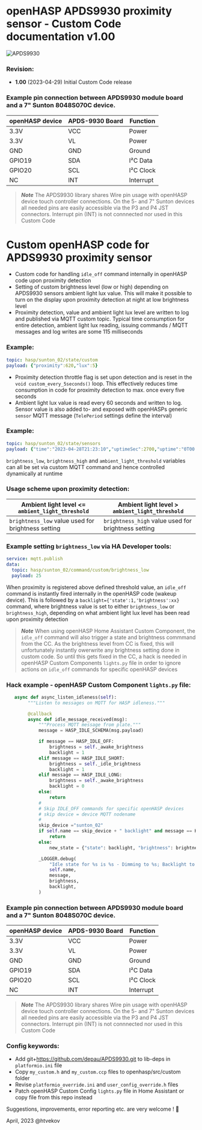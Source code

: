 ﻿
# openHASP APDS9930 proximity sensor - Custom Code documentation v1.00

![APDS9930](https://github.com/htvekov/openHASP-APDS9930-proximity-sensor-Custom-Code/blob/main/apds9930.png)

### Revision:
- **1.00** (2023-04-29)
Initial Custom Code release

### Example pin connection between APDS9930 module board and a 7" Sunton 8048S070C device.

| openHASP device | APDS-9930 Board | Function  |
| --------------- | --------------- | --------- |
| 3.3V            | VCC             | Power     |
| 3.3V            | VL              | Power     |
| GND             | GND             | Ground    |
| GPIO19          | SDA             | I²C Data  |
| GPIO20          | SCL             | I²C Clock |
| NC              | INT             | Interrupt |

> ***Note***
> The APDS9930 library shares Wire pin usage with openHASP device touch controller connections. On the 5- and 7" Sunton devices all needed pins are easily accessible via the P3 and P4 JST connectors. Interrupt pin (INT) is not connnected nor used in this Custom Code

# Custom openHASP code for APDS9930 proximity sensor


- Custom code for handling `idle_off` command internally in openHASP code upon proximity detection
- Setting of custom brightness level (low or high) depending on APDS9930 sensors ambient light lux value. This will make it possible to turn on the display upon proximity detection at night at low brightness level
- Proximity detection, value and ambient light lux level are written to log and published via MQTT custom topic. Typical time consumption for entire detection, ambient light lux reading, issuing commands / MQTT messages and log writes are some 115 milliseconds

### Example:

```yaml
topic: hasp/sunton_02/state/custom
payload: {"proximity":620,"lux":5}
```

- Proximity detection throttle flag is set upon detection and is reset in the `void custom_every_5seconds()` loop. This effectively reduces time consumption in code for proximity detection to max. once every five seconds
- Ambient light lux value is read every 60 seconds and written to log. Sensor value is also added to- and exposed with openHASPs generic `sensor` MQTT message (`TelePeriod` settings define the interval)

### Example:

```yaml
topic: hasp/sunton_02/state/sensors
payload: {"time":"2023-04-28T21:23:10","uptimeSec":2700,"uptime":"0T00:45:00","lux":5}
```

`brightness_low`, `brightness_high` and `ambient_light_threshold` variables can all be set via custom MQTT command and hence controlled dynamically at runtime

### Usage scheme upon proximity detection:

| Ambient light level <= `ambient_light_threshold`   | Ambient light level > `ambient_light_threshold`     |
| -------------------------------------------------- | --------------------------------------------------- |
| `brightness_low` value used for brightness setting | `brightness_high` value used for brightness setting |
 
### Example setting `brightness_low` via HA Developer tools:
```yaml
service: mqtt.publish
data:
  topic: hasp/sunton_02/command/custom/brightness_low
  payload: 25
```

When proximity is registered above defined threshold value, an `idle_off` command is instantly fired internally in the openHASP code (wakeup device). This is followed by a `backlight={'state':1,'brightness':xx}` command, where brightness value is set to either `brightness_low` or `brightness_high`,  depending on what ambient light lux level has been read upon proximity detection

> ***Note***
> When using openHASP Home Assistant Custom Component, the `idle_off` command will also trigger a state and brightness commmand from the CC. As the brightness level from CC is fixed, this will unfortunately instantly owerwrite any brightness setting done in custom code. So until this gets fixed in the CC, a hack is needed in openHASP Custom Components `lights.py` file in order to ignore actions on `idle_off` commands for specific openHASP devices

### Hack example - openHASP Custom Component `lights.py` file:

```python
   async def async_listen_idleness(self):
        """Listen to messages on MQTT for HASP idleness."""

        @callback
        async def idle_message_received(msg):
            """Process MQTT message from plate."""
            message = HASP_IDLE_SCHEMA(msg.payload)

            if message == HASP_IDLE_OFF:
                brightness = self._awake_brightness
                backlight = 1
            elif message == HASP_IDLE_SHORT:
                brightness = self._idle_brightness
                backlight = 1
            elif message == HASP_IDLE_LONG:
                brightness = self._awake_brightness
                backlight = 0
            else:
                return
            #
            # Skip IDLE_OFF commands for specific openHASP devices
            # skip device = device MQTT nodename
            #
            skip_device ="sunton_02"     
            if self.name == skip_device + " backlight" and message == HASP_IDLE_OFF:
                return
            else:
                new_state = {"state": backlight, "brightness": brightness}

            _LOGGER.debug(
                "Idle state for %s is %s - Dimming to %s; Backlight to %s",
                self.name,
                message,
                brightness,
                backlight,
            )
```

### Example pin connection between APDS9930 module board and a 7" Sunton 8048S070C device.

| openHASP device | APDS-9930 Board | Function  |
| --------------- | --------------- | --------- |
| 3.3V            | VCC             | Power     |
| 3.3V            | VL              | Power     |
| GND             | GND             | Ground    |
| GPIO19          | SDA             | I²C Data  |
| GPIO20          | SCL             | I²C Clock |
| NC              | INT             | Interrupt |

> ***Note***
> The APDS9930 library shares Wire pin usage with openHASP device touch controller connections. On the 5- and 7" Sunton devices all needed pins are easily accessible via the P3 and P4 JST connectors. Interrupt pin (INT) is not connnected nor used in this Custom Code


### Config keywords:

- Add git+https://github.com/depau/APDS9930.git to lib-deps in `platformio.ini` file
- Copy `my_custom.h` and `my_custom.ccp` files to openhasp/src/custom folder
- Revise `platformio_override.ini` and `user_config_override.h` files
- Patch openHASP Custom Config `lights.py` file in Home Assistant or copy file from this repo instead

Suggestions, improvements, error reporting etc. are very welcome ! 🙂

April, 2023 @htvekov
